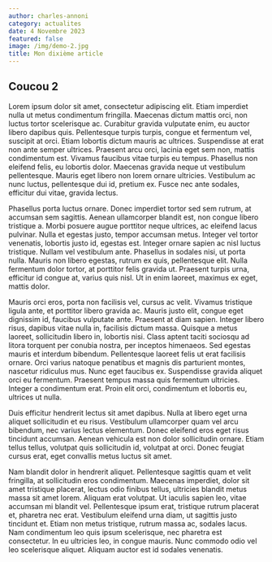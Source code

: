 ```yaml
---
author: charles-annoni
category: actualites
date: 4 Novembre 2023
featured: false
image: /img/demo-2.jpg
title: Mon dixième article
---
```

## Coucou 2

Lorem ipsum dolor sit amet, consectetur adipiscing elit. Etiam imperdiet nulla ut metus condimentum fringilla. Maecenas dictum mattis orci, non luctus tortor scelerisque ac. Curabitur gravida vulputate enim, eu auctor libero dapibus quis. Pellentesque turpis turpis, congue et fermentum vel, suscipit at orci. Etiam lobortis dictum mauris ac ultrices. Suspendisse at erat non ante semper ultrices. Praesent arcu orci, lacinia eget sem non, mattis condimentum est. Vivamus faucibus vitae turpis eu tempus. Phasellus non eleifend felis, eu lobortis dolor. Maecenas gravida neque ut vestibulum pellentesque. Mauris eget libero non lorem ornare ultricies. Vestibulum ac nunc luctus, pellentesque dui id, pretium ex. Fusce nec ante sodales, efficitur dui vitae, gravida lectus.

Phasellus porta luctus ornare. Donec imperdiet tortor sed sem rutrum, at accumsan sem sagittis. Aenean ullamcorper blandit est, non congue libero tristique a. Morbi posuere augue porttitor neque ultrices, ac eleifend lacus pulvinar. Nulla et egestas justo, tempor accumsan metus. Integer vel tortor venenatis, lobortis justo id, egestas est. Integer ornare sapien ac nisl luctus tristique. Nullam vel vestibulum ante. Phasellus in sodales nisi, ut porta nulla. Mauris non libero egestas, rutrum ex quis, pellentesque elit. Nulla fermentum dolor tortor, at porttitor felis gravida ut. Praesent turpis urna, efficitur id congue at, varius quis nisl. Ut in enim laoreet, maximus ex eget, mattis dolor.

Mauris orci eros, porta non facilisis vel, cursus ac velit. Vivamus tristique ligula ante, et porttitor libero gravida ac. Mauris justo elit, congue eget dignissim id, faucibus vulputate ante. Praesent at diam sapien. Integer libero risus, dapibus vitae nulla in, facilisis dictum massa. Quisque a metus laoreet, sollicitudin libero in, lobortis nisi. Class aptent taciti sociosqu ad litora torquent per conubia nostra, per inceptos himenaeos. Sed egestas mauris et interdum bibendum. Pellentesque laoreet felis ut erat facilisis ornare. Orci varius natoque penatibus et magnis dis parturient montes, nascetur ridiculus mus. Nunc eget faucibus ex. Suspendisse gravida aliquet orci eu fermentum. Praesent tempus massa quis fermentum ultricies. Integer a condimentum erat. Proin elit orci, condimentum et lobortis eu, ultrices ut nulla.

Duis efficitur hendrerit lectus sit amet dapibus. Nulla at libero eget urna aliquet sollicitudin et eu risus. Vestibulum ullamcorper quam vel arcu bibendum, nec varius lectus elementum. Donec eleifend eros eget risus tincidunt accumsan. Aenean vehicula est non dolor sollicitudin ornare. Etiam tellus tellus, volutpat quis sollicitudin id, volutpat at orci. Donec feugiat cursus erat, eget convallis metus luctus sit amet.

Nam blandit dolor in hendrerit aliquet. Pellentesque sagittis quam et velit fringilla, at sollicitudin eros condimentum. Maecenas imperdiet, dolor sit amet tristique placerat, lectus odio finibus tellus, ultricies blandit metus massa sit amet lorem. Aliquam erat volutpat. Ut iaculis sapien leo, vitae accumsan mi blandit vel. Pellentesque ipsum erat, tristique rutrum placerat et, pharetra nec erat. Vestibulum eleifend urna diam, ut sagittis justo tincidunt et. Etiam non metus tristique, rutrum massa ac, sodales lacus. Nam condimentum leo quis ipsum scelerisque, nec pharetra est consectetur. In eu ultricies leo, in congue mauris. Nunc commodo odio vel leo scelerisque aliquet. Aliquam auctor est id sodales venenatis.